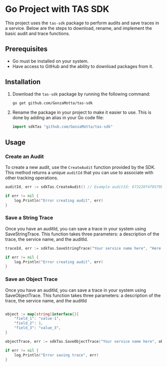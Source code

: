 # Go Project with TAS SDK

This project uses the `tas-sdk` package to perform audits and save traces in a service. Below are the steps to download, rename, and implement the basic audit and trace functions.

## Prerequisites

- Go must be installed on your system.
- Have access to GitHub and the ability to download packages from it.

## Installation

1. Download the `tas-sdk` package by running the following command:

    ```bash
    go get github.com/GonzaMotta/tas-sdk
    ```

2. Rename the package in your project to make it easier to use. This is done by adding an alias in your Go code file:

    ```go
    import sdkTas "github.com/GonzaMotta/tas-sdk"
    ```

## Usage

### Create an Audit

To create a new audit, use the `CreateAudit` function provided by the SDK. This method returns a unique `auditId` that you can use to associate with other tracking operations.

```go
auditId, err := sdkTas.CreateAudit() // Example auditId: 673228f4f0579b84116e0b6f

if err != nil {
    log.Println("Error creating audit", err)
}
```

### Save a String Trace

Once you have an auditId, you can save a trace in your system using SaveStringTrace. This function takes three parameters: a description of the trace, the service name, and the auditId.

```go
traceId, err := sdkTas.SaveStringTrace("Your service name here", "Here your data", auditId) // returns trace id

if err != nil {
    log.Println("Error creating audit", err)
}
```


### Save an Object Trace

Once you have an auditId, you can save a trace in your system using SaveObjectTrace. This function takes three parameters: a description of the trace, the service name, and the auditId

```go

object := map[string]interface{}{
    "field_1": "value-1",
    "field_2": 1,
    "field_3": "value_3",
}

objectTrace, err := sdkTas.SaveObjectTrace("Your service name here", object, auditId) // returns trace id

if err != nil {
    log.Println("Error saving trace", err)
}
```

